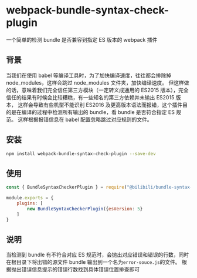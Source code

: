 # webpack-bundle-syntax-check-plugin

一个简单的检测 bundle 是否兼容到指定 ES 版本的 webpack 插件

## 背景

当我们在使用 babel 等编译工具时，为了加快编译速度，往往都会排除掉 node_modules，这样会跳过 node_modules 文件夹，加快编译速度。
但这样做的话，意味着我们完全信任第三方模块（一定转义成通用的 ES2015 版本），完全信任的结果有时候会比较糟糕，有一些知名的第三方依赖并未输出 ES2015 版本，
这样会导致有些机型不能识别 ES2016 及更高版本语法而报错，这个插件目的是在编译的过程中检测所有输出的 bundle，看 bundle 是否符合指定 ES 规范。
这样根据报错信息在 babel 配置忽略跳过对应规则的文件。

## 安装

```bash
npm install webpack-bundle-syntax-check-plugin --save-dev
```

## 使用

```javascript
const { BundleSyntaxCheckerPlugin } = require("@bilibili/bundle-syntax-checker-plugin");

module.exports = {
    plugins: [
        new BundleSyntaxCheckerPlugin({esVersion: 5}
    ]
}
```

## 说明

当检测到 bundle 有不符合对应 ES 规范时，会抛出对应错误和错误的行数，同时在根目录下将出错的源文件 bundle 输出到一个名为`error-souce.js`的文件。
根据抛出错误信息提示的错误行数找到具体错误位置排查即可
